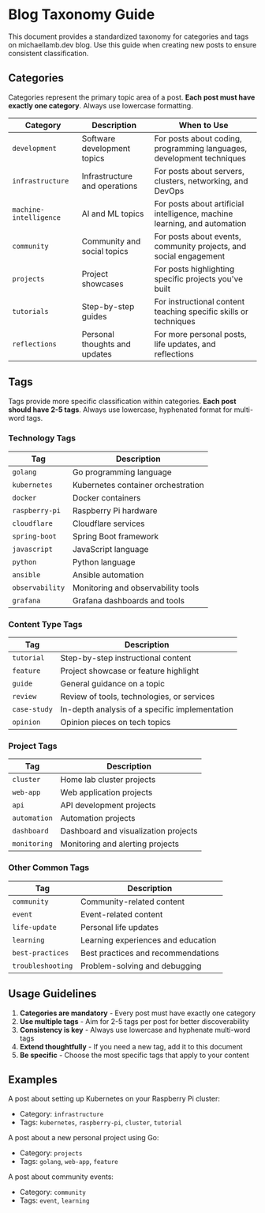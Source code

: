 # Blog Taxonomy Guide

This document provides a standardized taxonomy for categories and tags on michaellamb.dev blog. Use this guide when creating new posts to ensure consistent classification.

## Categories

Categories represent the primary topic area of a post. **Each post must have exactly one category**. Always use lowercase formatting.

| Category | Description | When to Use |
|----------|-------------|------------|
| `development` | Software development topics | For posts about coding, programming languages, development techniques |
| `infrastructure` | Infrastructure and operations | For posts about servers, clusters, networking, and DevOps |
| `machine-intelligence` | AI and ML topics | For posts about artificial intelligence, machine learning, and automation |
| `community` | Community and social topics | For posts about events, community projects, and social engagement |
| `projects` | Project showcases | For posts highlighting specific projects you've built |
| `tutorials` | Step-by-step guides | For instructional content teaching specific skills or techniques |
| `reflections` | Personal thoughts and updates | For more personal posts, life updates, and reflections |

## Tags

Tags provide more specific classification within categories. **Each post should have 2-5 tags**. Always use lowercase, hyphenated format for multi-word tags.

### Technology Tags

| Tag | Description |
|-----|-------------|
| `golang` | Go programming language |
| `kubernetes` | Kubernetes container orchestration |
| `docker` | Docker containers |
| `raspberry-pi` | Raspberry Pi hardware |
| `cloudflare` | Cloudflare services |
| `spring-boot` | Spring Boot framework |
| `javascript` | JavaScript language |
| `python` | Python language |
| `ansible` | Ansible automation |
| `observability` | Monitoring and observability tools |
| `grafana` | Grafana dashboards and tools |

### Content Type Tags

| Tag | Description |
|-----|-------------|
| `tutorial` | Step-by-step instructional content |
| `feature` | Project showcase or feature highlight |
| `guide` | General guidance on a topic |
| `review` | Review of tools, technologies, or services |
| `case-study` | In-depth analysis of a specific implementation |
| `opinion` | Opinion pieces on tech topics |

### Project Tags

| Tag | Description |
|-----|-------------|
| `cluster` | Home lab cluster projects |
| `web-app` | Web application projects |
| `api` | API development projects |
| `automation` | Automation projects |
| `dashboard` | Dashboard and visualization projects |
| `monitoring` | Monitoring and alerting projects |

### Other Common Tags

| Tag | Description |
|-----|-------------|
| `community` | Community-related content |
| `event` | Event-related content |
| `life-update` | Personal life updates |
| `learning` | Learning experiences and education |
| `best-practices` | Best practices and recommendations |
| `troubleshooting` | Problem-solving and debugging |

## Usage Guidelines

1. **Categories are mandatory** - Every post must have exactly one category
2. **Use multiple tags** - Aim for 2-5 tags per post for better discoverability
3. **Consistency is key** - Always use lowercase and hyphenate multi-word tags
4. **Extend thoughtfully** - If you need a new tag, add it to this document
5. **Be specific** - Choose the most specific tags that apply to your content

## Examples

A post about setting up Kubernetes on your Raspberry Pi cluster:
- Category: `infrastructure`
- Tags: `kubernetes`, `raspberry-pi`, `cluster`, `tutorial`

A post about a new personal project using Go:
- Category: `projects`
- Tags: `golang`, `web-app`, `feature`

A post about community events:
- Category: `community`
- Tags: `event`, `learning`
